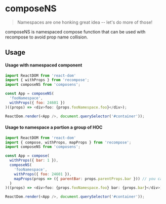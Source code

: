 # composeNS

> Namespaces are one honking great idea -- let's
do more of those!

composeNS is namespaced compose function that can be used with recompose to avoid prop name collision. 

## Usage

#### Usage with namespaced component

```js
import ReactDOM from 'react-dom'
import { withProps } from 'recompose';
import composeNS from 'composens';

const App = composeNS(
  'fooNamespace',
  withProps({ foo: 24601 })
)((props) => <div>foo: {props.fooNamespace.foo}</div>);

ReactDom.render(<App />, document.querySelector('#container'));
```

#### Usage to namespace a portion a group of HOC

```js
import ReactDOM from 'react-dom'
import { compose, withProps, mapProps } from 'recompose';
import composeNS from 'composens';

const App = compose(
  withProps({ bar: 1 }),
  composeNS(
    'fooNamespace',
    withProps({ foo: 24601 }),
    mapProps(props => ({ parentBar: props.parentProps.bar })) // you can still access props passed in with the parentProps object.
  )
)((props) => <div>foo: {props.fooNamespace.foo} bar: {props.bar}</div>);

ReactDom.render(<App />, document.querySelector('#container'));
```
